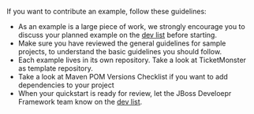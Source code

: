 ---
---
If you want to contribute an example, follow these guidelines:

* As an example is a large piece of work, we strongly encourage you to discuss your planned example on the [dev list](#{site.base_url}/forums/jdf-dev) before starting.
* Make sure you have reviewed the general guidelines for sample projects, to understand the basic guidelines you should follow.
* Each example lives in its own repository. Take a look at TicketMonster as template repository.
* Take a look at Maven POM Versions Checklist if you want to add dependencies to your project
* When your quickstart is ready for review, let the JBoss Develoepr Framework team know on the [dev list](#{site.base_url}/forums/jdf-dev).

